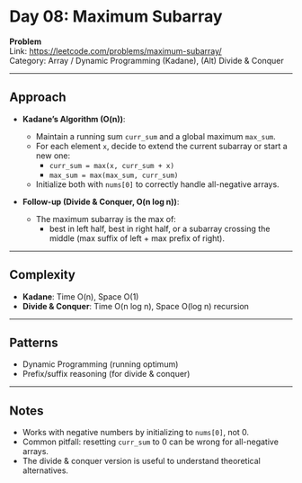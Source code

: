 # Day 08: Maximum Subarray

**Problem**  
Link: https://leetcode.com/problems/maximum-subarray/  
Category: Array / Dynamic Programming (Kadane), (Alt) Divide & Conquer

---

## Approach
- **Kadane’s Algorithm (O(n))**: 
  - Maintain a running sum `curr_sum` and a global maximum `max_sum`.
  - For each element `x`, decide to extend the current subarray or start a new one:
    - `curr_sum = max(x, curr_sum + x)`
    - `max_sum = max(max_sum, curr_sum)`
  - Initialize both with `nums[0]` to correctly handle all-negative arrays.

- **Follow-up (Divide & Conquer, O(n log n))**:
  - The maximum subarray is the max of:
    - best in left half, best in right half, or a subarray crossing the middle
      (max suffix of left + max prefix of right).

---

## Complexity
- **Kadane**: Time O(n), Space O(1)  
- **Divide & Conquer**: Time O(n log n), Space O(log n) recursion

---

## Patterns
- Dynamic Programming (running optimum)
- Prefix/suffix reasoning (for divide & conquer)

---

## Notes
- Works with negative numbers by initializing to `nums[0]`, not 0.
- Common pitfall: resetting `curr_sum` to 0 can be wrong for all-negative arrays.
- The divide & conquer version is useful to understand theoretical alternatives.